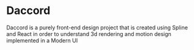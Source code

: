 # Daccord
Daccord is a purely front-end design project that is created using Spline and React in order to understand 3d rendering and motion design implemented in a  Modern UI
